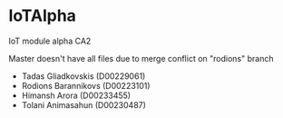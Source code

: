 # IoTAlpha
IoT module alpha CA2

Master doesn't have all files due to merge conflict on "rodions" branch


- Tadas Gliadkovskis (D00229061)
- Rodions Barannikovs (D00223101)
- Himansh Arora (D00233455)
- Tolani Animasahun (D00230487)
